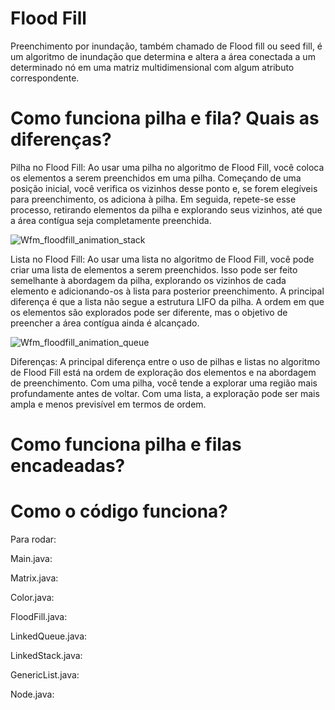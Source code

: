 # Flood Fill
Preenchimento por inundação, também chamado de Flood fill ou seed fill, é um algoritmo de inundação que determina e altera a área conectada a um determinado nó em uma matriz multidimensional com algum atributo correspondente.

# Como funciona pilha e fila? Quais as diferenças?

Pilha no Flood Fill:
Ao usar uma pilha no algoritmo de Flood Fill, você coloca os elementos a serem preenchidos em uma pilha. Começando de uma posição inicial, você verifica os vizinhos desse ponto e, se forem elegíveis para preenchimento, os adiciona à pilha. Em seguida, repete-se esse processo, retirando elementos da pilha e explorando seus vizinhos, até que a área contígua seja completamente preenchida.

![Wfm_floodfill_animation_stack](https://github.com/felipesphair/FloodFill/assets/107360437/26ba7d3b-0e5a-41c3-b2d5-78017a4d51fc)

Lista no Flood Fill:
Ao usar uma lista no algoritmo de Flood Fill, você pode criar uma lista de elementos a serem preenchidos. Isso pode ser feito semelhante à abordagem da pilha, explorando os vizinhos de cada elemento e adicionando-os à lista para posterior preenchimento. A principal diferença é que a lista não segue a estrutura LIFO da pilha. A ordem em que os elementos são explorados pode ser diferente, mas o objetivo de preencher a área contígua ainda é alcançado.

![Wfm_floodfill_animation_queue](https://github.com/felipesphair/FloodFill/assets/107360437/7756f108-57d5-4f67-bb57-48b375da9e3c)

Diferenças:
A principal diferença entre o uso de pilhas e listas no algoritmo de Flood Fill está na ordem de exploração dos elementos e na abordagem de preenchimento. Com uma pilha, você tende a explorar uma região mais profundamente antes de voltar. Com uma lista, a exploração pode ser mais ampla e menos previsível em termos de ordem.

# Como funciona pilha e filas encadeadas?

# Como o código funciona?

Para rodar:

Main.java:

Matrix.java: 

Color.java:

FloodFill.java:

LinkedQueue.java:

LinkedStack.java:

GenericList.java:

Node.java:

